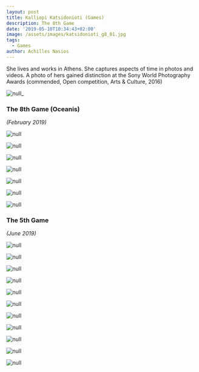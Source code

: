 ```yaml
---
layout: post
title: Kalliopi Katsidonioti (Games)
description: The 8th Game
date: '2019-05-10T10:34:43+02:00'
image: /assets/images/katsidonioti_g8_01.jpg
tags:
  - Games
author: Achilles Nasios
---
```

She lives and works in Athens. She captures aspects of time in photos and videos. A photo of hers gained distinction at the Sony World Photography Awards (commended, Open competition, Arts & Culture, 2016)

![null](/assets/images/katsidonioti_g8_pres.jpg#full)_

### The 8th Game (Oceanis)

_(February 2019)_

![null](/assets/images/katsidonioti_g8_01.jpg)

![null](/assets/images/katsidonioti_g8_02.jpg)

![null](/assets/images/katsidonioti_g8_03.jpg)

![null](/assets/images/katsidonioti_g8_04.jpg)

![null](/assets/images/katsidonioti_g8_05.jpg)

![null](/assets/images/katsidonioti_g8_06.jpg)

![null](/assets/images/katsidoniotik_g05_pres.jpg#full)

### The 5th Game

_(June 2019)_

![null](/assets/images/katsidoniotik_g5_01.jpg)

![null](/assets/images/katsidoniotik_g5_02.jpg)

![null](/assets/images/katsidoniotik_g5_03.jpg)

![null](/assets/images/katsidoniotik_g5_04.jpg)

![null](/assets/images/katsidoniotik_g5_05.jpg)

![null](/assets/images/katsidoniotik_g5_06.jpg)

![null](/assets/images/katsidoniotik_g5_07.jpg)

![null](/assets/images/katsidoniotik_g5_08.jpg)

![null](/assets/images/katsidoniotik_g5_09.jpg)

![null](/assets/images/katsidoniotik_g5_10.jpg)

![null](/assets/images/katsidoniotik_g5_11.jpg)
